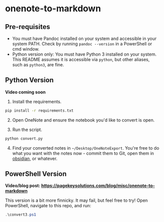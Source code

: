 # onenote-to-markdown

## Pre-requisites

- You must have Pandoc installed on your system and accessible in your system PATH. Check by running `pandoc --version` in a PowerShell or cmd window.
- Python version only: You must have Python 3 installed on your system. This README assumes it is accessible via `python`, but other aliases, such as `python3`, are fine.

## Python Version

**Video coming soon**

1. Install the requirements.

```bash
pip install -r requirements.txt
```

2. Open OneNote and ensure the notebook you'd like to convert is open.

3. Run the script.

```bash
python convert.py
```

4. Find your converted notes in `~/Desktop/OneNoteExport`. You're free to do what you want with the notes now - commit them to Git, open them in [obsidian](https://obsidian.md), or whatever.

## PowerShell Version

**Video/blog post: https://pagekeysolutions.com/blog/misc/onenote-to-markdown**

This version is a bit more finnicky. It may fail, but feel free to try! Open PowerShell, navigate to this repo, and run:

```ps1
.\convert3.ps1
```